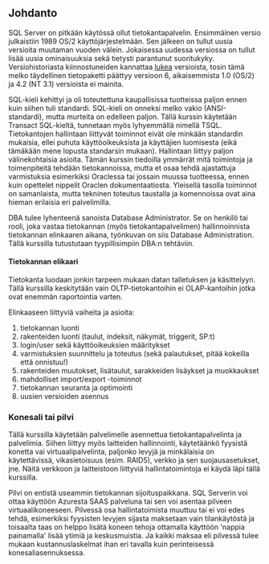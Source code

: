 ## Johdanto

SQL Server on pitkään käytössä ollut tietokantapalvelin. Ensimmäinen versio julkaistiin 1989 OS/2 käyttöjärjestelmään. Sen jälkeen on tullut uusia versioita muutaman vuoden välein. Jokaisessa uudessa versiossa on tullut lisää uusia ominaisuuksia sekä tietysti parantunut suoritukyky. Versiohistoriasta kiinnostuneiden kannattaa [lukea](https://sqlserverbuilds.blogspot.com/#google_vignette) versioista, tosin tämä melko täydellinen tietopaketti päättyy versioon 6, aikaisemmista 1.0 (OS/2) ja 4.2 (NT 3.1) versioista ei mainita. 

SQL-kieli kehittyi ja oli toteutettuna kaupallisissa tuotteissa paljon ennen kuin siihen tuli standardi. SQL-kieli on onneksi melko vakio (ANSI-standardi), mutta murteita on edelleen paljon. Tällä kurssin käytetään Transact SQL-kieltä, tunnetaan myös lyhyemmällä nimellä TSQL. Tietokantojen hallintaan liittyvät toiminnot eivät ole minkään standardin mukaisia, ellei puhuta käyttöoikeuksista ja käyttäjien luomisesta (eikä tämäkään mene lopusta standarsin mukaan). Hallintaan liittyy paljon välinekohtaisia asioita. Tämän kurssin tiedoilla ymmärrät mitä toimintoja ja toimenpiteitä tehdään tietokannoissa, mutta et osaa tehdä ajastattuja varmistuksia esimerkiksi Oraclessa tai jossain muussa tuotteessa, ennen kuin opettelet nippelit Oraclen dokumentaatiosta. Yleisellä tasolla toiminnot on samanlaista, mutta tekninen toteutus taustalla ja komennoissa ovat aina hieman erilaisia eri palvelimilla.

DBA tulee lyhenteenä sanoista Database Administrator. Se on henkilö tai rooli, joka vastaa tietokannan (myös tietokantapalvelimen) hallinnoinnista tietokannan elinkaaren aikana, työnkuvan on siis Database Administration. Tällä kurssilla tutustutaan tyypillisimpiin DBA:n tehtäviin.

#### Tietokannan elikaari
Tietokanta luodaan jonkin tarpeen mukaan datan talletuksen ja käsittelyyn. Tällä kurssilla keskitytään vain OLTP-tietokantoihin ei OLAP-kantoihin jotka ovat enemmän raportointia varten.

Elinkaaseen liittyviä vaiheita ja asioita:

1. tietokannan luonti
2. rakenteiden luonti (taulut, indeksit, näkymät, triggerit, SP:t) 
3. login/user sekä käyttöoikeuksien määritykset
4. varmistuksien suunnittelu ja toteutus (sekä palautukset, pitää kokeilla että onnistuu!)
5. rakenteiden muutokset, lisätaulut, sarakkeiden lisäykset ja muokkaukset
6. mahdolliset import/export -toiminnot
7. tietokannan seuranta ja optimointi
8. uusien versioiden asennus 


### Konesali tai pilvi

Tällä kurssilla käytetään palvelimelle asennettua tietokantapalvelinta ja palvelimia. Siihen liittyy myös laitteiden hallinnointi, käytetäänkö fyysistä konetta vai virtuaalipalvelinta, paljonko levyjä ja minkälaisia on käytettävissä, vikasietoisuus (esim. RAID5), verkko ja sen suojausasetukset, jne. Näitä verkkoon ja laitteistoon liittyviä hallintatoimintoja ei käydä läpi tällä kurssilla.

Pilvi on entistä useammin tietokannan sijoituspaikkana. SQL Serverin voi ottaa käyttöön Azuresta SAAS palveluna tai sen voi asentaa pilveen virtuaalikoneeseen. Pilvessä osa hallintatoimista muuttuu tai ei voi edes tehdä, esimerkiksi fyysisten levyjen sijasta maksetaan vain tilankäytöstä ja toisaalta taas on helppo lisätä koneen tehoja ottamalla käyttöön 'nappia painamalla' lisää ytimiä ja keskusmuistia. Ja kaikki maksaa eli pilvessä  tulee mukaan kustannuslaskelmat ihan eri tavalla kuin perinteisessä konesaliasennuksessa. 